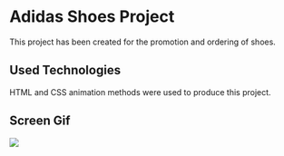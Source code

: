 

<h1> Adidas Shoes Project</h1>

This project has been created for the promotion and ordering of shoes.

<h2> Used Technologies</h2>

HTML and CSS animation methods were used to produce this project.

<h2> Screen Gif</h2>

![](screen.gif)
